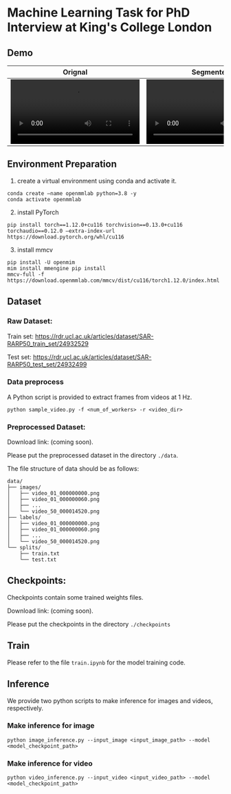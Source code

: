 # Machine Learning Task for PhD Interview at King's College London

## Demo

| Orignal                 | Segmented       |
|:--------------------: |:--------------------: |
| <video  src="./demo/original.mp4" type="video/mp4"> </video> | <video  src="./demo/segment.mp4" type="video/mp4"> </video>  |

## Environment Preparation
1. create a virtual environment using conda and activate it.
```shell
conda create –name openmmlab python=3.8 -y
conda activate openmmlab
```
2. install PyTorch
```shell
pip install torch==1.12.0+cu116 torchvision==0.13.0+cu116 torchaudio==0.12.0 –extra-index-url https://download.pytorch.org/whl/cu116
```
3. install mmcv
```shell
pip install -U openmim 
mim install mmengine pip install 
mmcv-full -f https://download.openmmlab.com/mmcv/dist/cu116/torch1.12.0/index.html
```

## Dataset
### Raw Dataset:

Train set: https://rdr.ucl.ac.uk/articles/dataset/SAR-RARP50_train_set/24932529

Test set: https://rdr.ucl.ac.uk/articles/dataset/SAR-RARP50_test_set/24932499

### Data preprocess

A Python script is provided to extract frames from videos at 1 Hz. 

```shell
python sample_video.py -f <num_of_workers> -r <video_dir>
```

### Preprocessed Dataset:

Download link: (coming soon). 

Please put the preprocessed dataset in the directory ```./data```. 

The file structure of data should be as follows: 

```tree
data/
├── images/
│   ├── video_01_000000000.png
│   ├── video_01_000000060.png
│   ├── ...
│   └── video_50_000014520.png
├── labels/
│   ├── video_01_000000000.png
│   ├── video_01_000000060.png
│   ├── ...
│   └── video_50_000014520.png
└── splits/
    ├── train.txt
    └── test.txt
```

## Checkpoints: 

Checkpoints contain some trained weights files. 

Download link: (coming soon). 

Please put the checkpoints in the directory ```./checkpoints```

## Train

Please refer to the file ```train.ipynb``` for the model training code. 

## Inference

We provide two python scripts to make inference for images and videos, respectively. 

### Make inference for image

```shell
python image_inference.py --input_image <input_image_path> --model <model_checkpoint_path>
```

### Make inference for video
```shell
python video_inference.py --input_video <input_video_path> --model <model_checkpoint_path>
```
